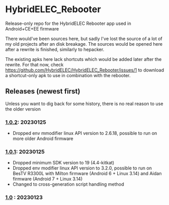 # HybridELEC_Rebooter
Release-only repo for the HybridELEC Rebooter app used in Android+CE+EE firmware

There would've been sources here, but sadly I've lost the source of a lot of my old projects after an disk breakage. The sources would be opened here after a rewrite is finished, similarly to hepacker.

The existing apks here lack shortcuts which would be added later after the rewrite. For that now, check https://github.com/HybridELEC/HybridELEC_Rebooter/issues/1 to download a shortcut-only apk to use in combination with the rebooter.

## Releases (newest first)
Unless you want to dig back for some history, there is no real reason to use the older version
### [1.0.2](../../releases/tag/1.0.2): 20230125
 - Dropped env mmodifier linux API version to 2.6.18, possible to run on more older Android firmware

### [1.0.1](../../releases/tag/1.0.1): 20230125
 - Dropped minimum SDK version to 19 (4.4-kitkat)
 - Dropped env modifier linux API version to 3.2.0, possible to run on BesTV R3300L with Milton firmware (Android 6 + Linux 3.14) and Aidan firmware (Android 7 + Linux 3.14)
 - Changed to cross-generation script handling method

### [1.0](../../releases/tag/1.0) : 20230123

